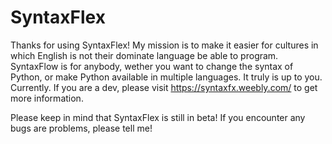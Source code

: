 # SyntaxFlex

Thanks for using SyntaxFlex!
My mission is to make it easier for cultures in which English is not their dominate language be able to program. SyntaxFlow is for anybody, wether you want to change the syntax of Python, or make Python available in multiple languages. It truly is up to you. Currently.
If you are a dev, please visit https://syntaxfx.weebly.com/ to get more information.

Please keep in mind that SyntaxFlex is still in beta! If you encounter any bugs are problems, please tell me!
